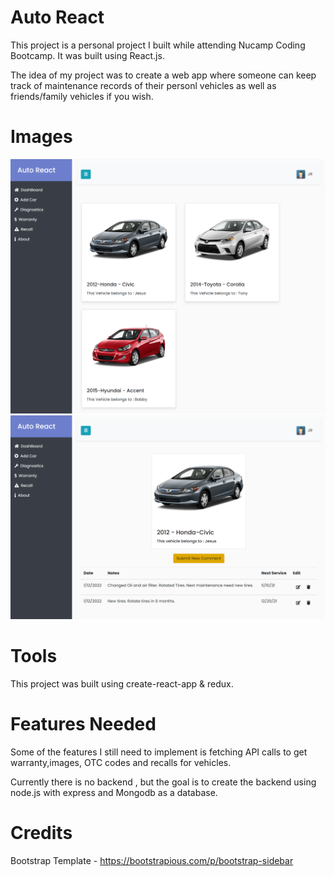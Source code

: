 # Auto React

This project is a personal project I built while attending Nucamp Coding Bootcamp.
It was built using React.js.

The idea of my project was to create a web app where someone can keep track of maintenance
records of their personl vehicles as well as friends/family vehicles if you wish.

# Images

![](.\public\images\projectimage.png)
![](.\public\images\projectimage2.png)

# Tools

This project was built using create-react-app & redux.

# Features Needed

Some of the features I still need to implement is fetching API calls to get warranty,images, OTC codes and recalls for vehicles.

Currently there is no backend , but the goal is to create the backend using node.js with express and Mongodb as a database.

# Credits

Bootstrap Template - https://bootstrapious.com/p/bootstrap-sidebar
